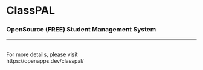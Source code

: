 # ClassPAL
<h3>OpenSource (FREE) Student Management System</h3>
<hr>
<br>For more details, please visit  
<br>https://openapps.dev/classpal/
